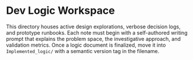 # Dev Logic Workspace

This directory houses active design explorations, verbose decision logs, and prototype runbooks. Each note must begin with a self-authored writing prompt that explains the problem space, the investigative approach, and validation metrics. Once a logic document is finalized, move it into `Implemented_logic/` with a semantic version tag in the filename.
